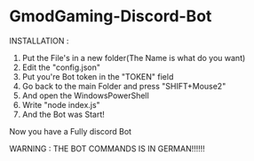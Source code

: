 # GmodGaming-Discord-Bot

INSTALLATION :
1) Put the File's in a new folder(The Name is what do you want)
2) Edit the "config.json"
3) Put you're Bot token in the "TOKEN" field
4) Go back to the main Folder and press "SHIFT+Mouse2"
5) And open the WindowsPowerShell
6) Write "node index.js"
7) And the Bot was Start!

Now you have a Fully discord Bot

WARNING : 
THE BOT COMMANDS IS IN GERMAN!!!!!!
